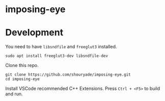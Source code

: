 # imposing-eye

# Development

You need to have `libsndfile` and `freeglut3` installed.

```
sudo apt install freeglut3-dev libsndfile-dev
```

Clone this repo.

```
git clone https://github.com/shouryade/imposing-eye.git
cd imposing-eye
```

Install VSCode recommended C++ Extensions.
Press `Ctrl + <F5>` to build and run.
